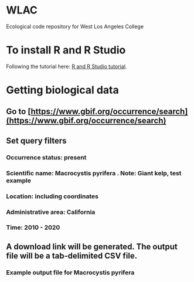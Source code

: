 # WLAC
Ecological code repository for West Los Angeles College

# To install R and R Studio
Following the tutorial here: [R and R Studio tutorial](https://alexd106.github.io/intro2R/setup.html).

# Getting biological data
## Go to [https://www.gbif.org/occurrence/search](https://www.gbif.org/occurrence/search)
## Set query filters
### Occurrence status: present
### Scientific name: Macrocystis pyrifera .  Note: Giant kelp, test example
### Location: including coordinates
### Administrative area: California
### Time: 2010 - 2020
## A download link will be generated.  The output file will be a tab-delimited CSV file.
### Example output file for Macrocystis pyrifera
